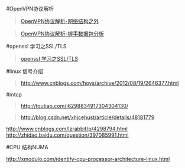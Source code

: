 #OpenVPN协议解析
> [OpenVPN协议解析-网络结构之外 ](http://blog.csdn.net/bytxl/article/details/44022587 "OpenVPN协议解析")

> [OpenVPN协议解析-握手数据包分析 ](http://blog.csdn.net/bytxl/article/details/44022653 "握手数据包分析")

#openssl 学习之SSL/TLS 
> 
> [openssl 学习之SSL/TLS ](http://blog.csdn.net/kkxgx/article/details/12868181 "")


#linux 信号介绍
> http://www.cnblogs.com/hoys/archive/2012/08/19/2646377.html

#mtcp

> http://toutiao.com/i6298834917304304130/

> http://blog.csdn.net/xhjcehust/article/details/48181779


http://www.cnblogs.com/lzrabbit/p/4298794.html
http://zhidao.baidu.com/question/397085991.html

#CPU 结构NUMA

http://xmodulo.com/identify-cpu-processor-architecture-linux.html
 

